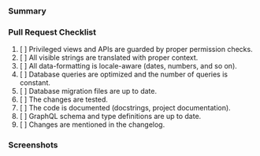 ### Summary

<!-- Please mention all relevant issue numbers. -->

### Pull Request Checklist

<!-- Please keep this section. It will make maintainer's life easier. -->

1. [ ] Privileged views and APIs are guarded by proper permission checks.
1. [ ] All visible strings are translated with proper context.
1. [ ] All data-formatting is locale-aware (dates, numbers, and so on).
1. [ ] Database queries are optimized and the number of queries is constant.
1. [ ] Database migration files are up to date.
1. [ ] The changes are tested.
1. [ ] The code is documented (docstrings, project documentation).
1. [ ] GraphQL schema and type definitions are up to date.
1. [ ] Changes are mentioned in the changelog.

### Screenshots

<!-- If your changes affect the UI, providing "before" and "after" screenshots will
greatly reduce the amount of work needed to review your work. -->

